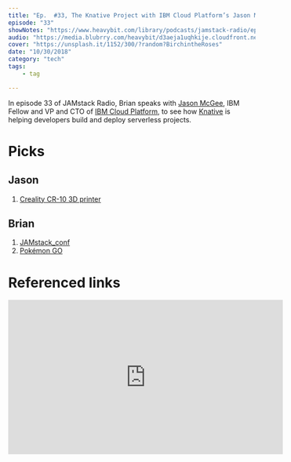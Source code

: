 ```yaml
---
title: "Ep.  #33, The Knative Project with IBM Cloud Platform’s Jason McGee"
episode: "33"
showNotes: "https://www.heavybit.com/library/podcasts/jamstack-radio/ep-33-the-knative-project-with-ibm-cloud-platforms-jason-mcgee/"
audio: "https://media.blubrry.com/heavybit/d3aeja1uqhkije.cloudfront.net/podcasts/jamstack-radio/20180906-jamstack-radio-033.mp3"
cover: "https://unsplash.it/1152/300/?random?BirchintheRoses"
date: "10/30/2018"
category: "tech"
tags:
    - tag

---
```


In episode 33 of JAMstack Radio, Brian speaks with [Jason McGee](https://twitter.com/jrmcgee), IBM Fellow and VP and CTO of [IBM Cloud Platform](https://www.ibm.com/cloud/), to see how [Knative](https://github.com/knative/) is helping developers build and deploy serverless projects.

# Picks

## Jason

1. [Creality CR-10 3D printer](https://www.amazon.com/Creality-CR-10-3D-Aluminum-High-precisio/dp/B072C5QHPQ)


## Brian

1. [JAMstack_conf](https://jamstackconf.com/)
2. [Pokémon GO](https://www.pokemongo.com/en-us/)

# Referenced links

<iframe width="560" height="315" src="https://www.youtube.com/embed/Opye_qcRdUo" frameborder="0" allow="accelerometer; autoplay; encrypted-media; gyroscope; picture-in-picture" allowfullscreen></iframe>






